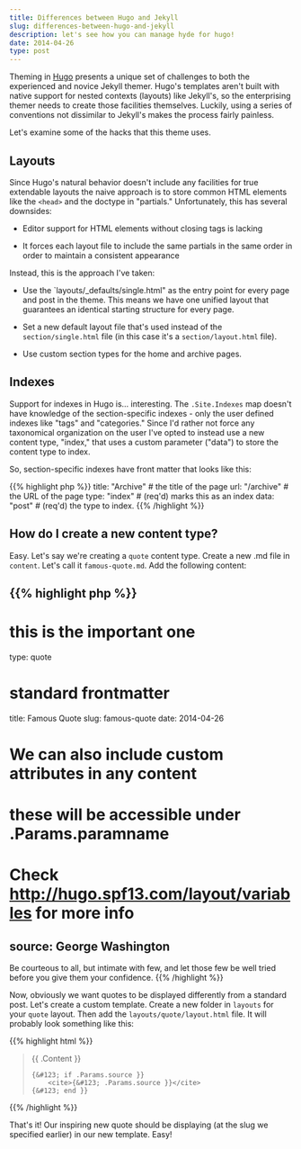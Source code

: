 ```yaml
---
title: Differences between Hugo and Jekyll
slug: differences-between-hugo-and-jekyll
description: let's see how you can manage hyde for hugo!
date: 2014-04-26
type: post
---
```


Theming in [Hugo][] presents a unique set of challenges to both the experienced
and novice Jekyll themer. Hugo's templates aren't built with native support for
nested contexts (layouts) like Jekyll's, so the enterprising themer needs to
create those facilities themselves. Luckily, using a series of conventions
not dissimilar to Jekyll's makes the process fairly painless.

[Hugo]: http://hugo.spf13.com/

Let's examine some of the hacks that this theme uses.

Layouts
-------
Since Hugo's natural behavior doesn't include any facilities for true extendable
layouts the naive approach is to store common HTML elements like the `<head>`
and the doctype in "partials." Unfortunately, this has several downsides:

- Editor support for HTML elements without closing tags is lacking

- It forces each layout file to include the same partials in the same order in
  order to maintain a consistent appearance

Instead, this is the approach I've taken:

- Use the `layouts/_defaults/single.html" as the entry point for every page and
  post in the theme. This means we have one unified layout that guarantees an
  identical starting structure for every page.

- Set a new default layout file that's used instead of the `section/single.html`
  file (in this case it's a `section/layout.html` file).

- Use custom section types for the home and archive pages.

Indexes
-------
Support for indexes in Hugo is… interesting. The `.Site.Indexes` map doesn't have
knowledge of the section-specific indexes - only the user defined indexes like
"tags" and "categories." Since I'd rather not force any taxonomical organization
on the user I've opted to instead use a new content type, "index," that uses a
custom parameter ("data") to store the content type to index.

So, section-specific indexes have front matter that looks like this:

{{% highlight php %}}
title:  "Archive"  # the title of the page
url:    "/archive" # the URL of the page
type:   "index"    # (req'd) marks this as an index
data:   "post"     # (req'd) the type to index.
{{% /highlight %}}

How do I create a new content type?
-----------------------------------
Easy. Let's say we're creating a `quote` content type. Create a new .md file in
`content`. Let's call it `famous-quote.md`. Add the following content:

<!-- Using PHP b/c there's not a Pygments filter for markdown + yaml -->
{{% highlight php %}}
---
# this is the important one
type: quote

# standard frontmatter
title: Famous Quote
slug:  famous-quote
date:  2014-04-26

# We can also include custom attributes in any content
# these will be accessible under .Params.paramname
# Check http://hugo.spf13.com/layout/variables for more info
source: George Washington
---
Be courteous to all, but intimate with few, and let those few be well tried before you give them your confidence.
{{% /highlight %}}

Now, obviously we want quotes to be displayed differently from a standard post.
Let's create a custom template. Create a new folder in `layouts` for your
`quote` layout. Then add the `layouts/quote/layout.html` file. It will probably
look something like this:

{{% highlight html %}}
<blockquote>
    {&#123; .Content }}

    {&#123; if .Params.source }}
        <cite>{&#123; .Params.source }}</cite>
    {&#123; end }}
</blockquote>
{{% /highlight %}}

That's it! Our inspiring new quote should be displaying (at the slug we
specified earlier) in our new template. Easy!

